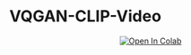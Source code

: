 # VQGAN-CLIP-Video

<div align=center>
    <a href="https://colab.research.google.com/drive/1n8n5oar7LiQFiKfIw77sgRkovETPSTRa?usp=sharing" target="_parent">
        <img src="https://colab.research.google.com/assets/colab-badge.svg" alt="Open In Colab"/>
    </a>
</div>
